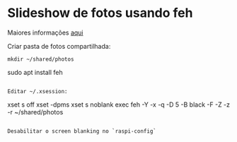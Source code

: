 # Slideshow de fotos usando feh

Maiores informações [aqui](https://www.instructables.com/Easy-Raspberry-Pi-Based-ScreensaverSlideshow-for-E/)

Criar pasta de fotos compartilhada:
```
mkdir ~/shared/photos
```
sudo apt install feh
```

Editar ~/.xsession:
```
xset s off
xset -dpms
xset s noblank
exec feh -Y -x -q -D 5 -B black -F -Z -z -r ~/shared/photos
```

Desabilitar o screen blanking no `raspi-config`

